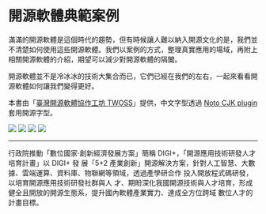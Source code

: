 # 開源軟體典範案例

滿滿的開源軟體是這個時代的趨勢，但有時候讓人難以納入開源文化的是，我們並不清楚如何使用這些開源軟體。我們以案例的方式，整理真實應用的場域，再附上相關開源軟體的介紹，期望可以減少對開源軟體的隔闔。

開源軟體並不是冷冰冰的技術大集合而已，它們已經在我們的左右，一起來看看開源軟體如何讓我們變得更好。

本書由「[臺灣開源軟體協作工坊 TWOSS](https://twoss.io/)」提供，中文字型透過 [Noto CJK plugin](https://plugins.gitbook.com/plugin/notocjk) 套用開源字型。

![](https://img.shields.io/badge/臺灣開源軟體協作工坊-TWOSS-orange.svg) ![](https://img.shields.io/badge/電腦報導-iThome-blue.svg) ![](https://img.shields.io/badge/數位轉型研究所-資訊工業策進會-blue.svg) ![](https://img.shields.io/badge/技術處-行政院經濟部-blue.svg)

---

行政院推動「數位國家‧創新經濟發展方案」簡稱 DIGI+，「開源應用技術研發人才培育計畫」以 DIGI+ 發 展「5+2 產業創新」開源解決方案，針對人工智慧、大數 據、雲端運算、資料庫、物聯網等領域，透過產學研合作 投入開放程式碼研發，以培育開源應用技術研發社群與人 才、期盼深化我國開源技術與人才培育，形成健全且開放的開源生態系，提升國內軟體產業實力、達成全方位跨域 數位人才的計畫目標。


